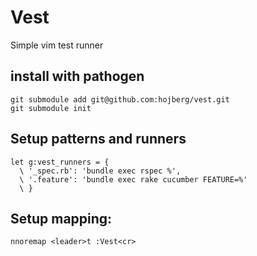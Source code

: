 # Vest

Simple vim test runner

## install with pathogen

```
git submodule add git@github.com:hojberg/vest.git
git submodule init
```

## Setup patterns and runners

```VimL
let g:vest_runners = { 
  \ '_spec.rb': 'bundle exec rspec %', 
  \ '.feature': 'bundle exec rake cucumber FEATURE=%'
  \ }
```

## Setup mapping:
```VimL
nnoremap <leader>t :Vest<cr>
```
